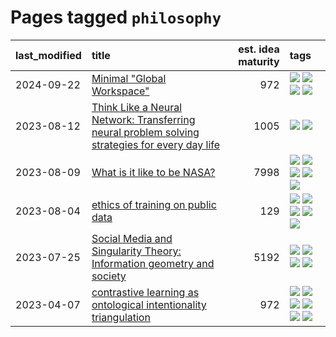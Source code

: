 # Pages tagged `philosophy`

|last_modified|title|est. idea maturity|tags
|:---|:---|---:|:---|
|2024-09-22|[Minimal "Global Workspace"](../pubsub_for_gwt.md)|972|[![](https://img.shields.io/badge/tag-agentic-dd597e)](../tags/agentic.md) [![](https://img.shields.io/badge/tag-experimental-b25b5)](../tags/experimental.md) [![](https://img.shields.io/badge/tag-open_source-683f3)](../tags/open_source.md) [![](https://img.shields.io/badge/tag-philosophy-71e862)](../tags/philosophy.md)|
|2023-08-12|[Think Like a Neural Network: Transferring neural problem solving strategies for every day life](../think_like_an_ann.md)|1005|[![](https://img.shields.io/badge/tag-philosophy-71e862)](../tags/philosophy.md) [![](https://img.shields.io/badge/tag-publication-d548d8)](../tags/publication.md)|
|2023-08-09|[What is it like to be NASA?](../what_is_it_like_to_be_nasa.md)|7998|[![](https://img.shields.io/badge/tag-disunity_of_identity-34720)](../tags/disunity_of_identity.md) [![](https://img.shields.io/badge/tag-organization_as_entity-db71cb)](../tags/organization_as_entity.md) [![](https://img.shields.io/badge/tag-philosophy-71e862)](../tags/philosophy.md) [![](https://img.shields.io/badge/tag-society_of_mind-ad342b)](../tags/society_of_mind.md) [![](https://img.shields.io/badge/tag-theory_of_mind-a3a5e9)](../tags/theory_of_mind.md)|
|2023-08-04|[ethics of training on public data](../ethics_of_public_data.md)|129|[![](https://img.shields.io/badge/tag-ai_ethics-95c41e)](../tags/ai_ethics.md) [![](https://img.shields.io/badge/tag-ethics-6a13a1)](../tags/ethics.md) [![](https://img.shields.io/badge/tag-fair_use-7fafe1)](../tags/fair_use.md) [![](https://img.shields.io/badge/tag-philosophy-71e862)](../tags/philosophy.md) [![](https://img.shields.io/badge/tag-remix_culture-7385b0)](../tags/remix_culture.md)|
|2023-07-25|[Social Media and Singularity Theory: Information geometry and society](../social_singularities.md)|5192|[![](https://img.shields.io/badge/tag-alignment-ac8815)](../tags/alignment.md) [![](https://img.shields.io/badge/tag-information_geometry-539c8)](../tags/information_geometry.md) [![](https://img.shields.io/badge/tag-philosophy-71e862)](../tags/philosophy.md) [![](https://img.shields.io/badge/tag-publication-d548d8)](../tags/publication.md)|
|2023-04-07|[contrastive learning as ontological intentionality triangulation](../contrastive_learning_as_ontological_intentionality_triangulation.md)|972|[![](https://img.shields.io/badge/tag-meta-43d799)](../tags/meta.md) [![](https://img.shields.io/badge/tag-philosophy-71e862)](../tags/philosophy.md) [![](https://img.shields.io/badge/tag-semiotics-8b768)](../tags/semiotics.md) [![](https://img.shields.io/badge/tag-synesthesia-3c3258)](../tags/synesthesia.md) [![](https://img.shields.io/badge/tag-theory-d47f6f)](../tags/theory.md) [![](https://img.shields.io/badge/tag-wip-97a75e)](../tags/wip.md)|